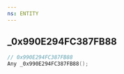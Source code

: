 ```yaml
---
ns: ENTITY
---
```

## _0x990E294FC387FB88

```c
// 0x990E294FC387FB88
Any _0x990E294FC387FB88();
```

